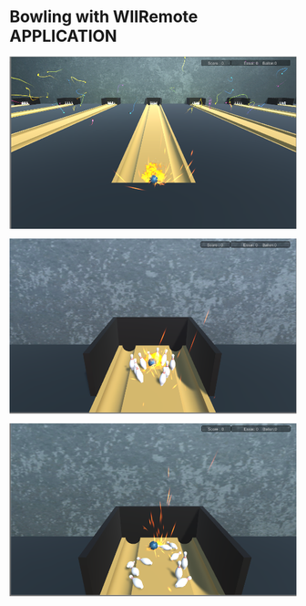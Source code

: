 # Bowling with WIIRemote APPLICATION

![alt text](images/1.PNG)

![alt text](images/2.PNG)

![alt text](images/3.PNG)